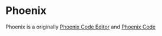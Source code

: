 # Phoenix
Phoenix is a originally [Phoenix Code Editor](https://phcode.dev) and [Phoenix Code](https://github.com/phcode-dev/phoenix)
